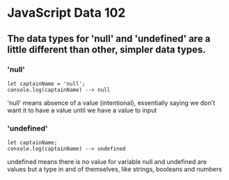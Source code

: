 # JavaScript Data 102
## The data types for 'null' and 'undefined' are a little different than other, simpler data types.

### 'null'
```
let captainName = 'null';
console.log(captainName) --> null
```
'null' means absence of a value (intentional), essentially saying we don't want it to have a value until we have a value to input


### 'undefined'
```
let captainName;
console.log(captainName) --> undefined
```
undefined means there is no value for variable
null and undefined are values but a type in and of themselves, like strings, booleans and numbers
